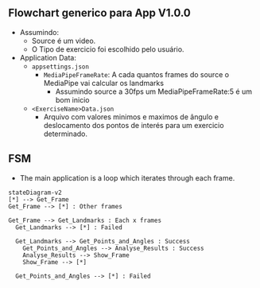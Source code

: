 
## Flowchart generico para App V1.0.0
- Assumindo:
  - Source é um video.
  - O Tipo de exercicio foi escolhido pelo usuário.
- Application Data:
  - `appsettings.json`
    - `MediaPipeFrameRate`: A cada quantos frames do source o MediaPipe vai calcular os landmarks
      - Assumindo source a 30fps um MediaPipeFrameRate:5 é um bom inicio
  - `<ExerciseName>Data.json`
    - Arquivo com valores minimos e maximos de ângulo e deslocamento dos pontos de interés para um exercicio determinado. 

## FSM

- The main application is a loop which iterates through each frame.

``` mermaid
stateDiagram-v2
[*] --> Get_Frame
Get_Frame --> [*] : Other frames

Get_Frame --> Get_Landmarks : Each x frames 
  Get_Landmarks --> [*] : Failed

  Get_Landmarks --> Get_Points_and_Angles : Success
    Get_Points_and_Angles --> Analyse_Results : Success
    Analyse_Results --> Show_Frame 
    Show_Frame --> [*]

  Get_Points_and_Angles --> [*] : Failed  
```